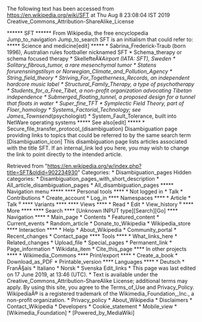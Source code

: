 The following text has been accessed from https://en.wikipedia.org/wiki/SFT at Thu Aug 8 23:08:04 IST 2019
Creative_Commons_Attribution-ShareAlike_License




















****** SFT ******
From Wikipedia, the free encyclopedia
Jump_to_navigation Jump_to_search
SFT is an initialism that could refer to:
***** Science and medicine[edit] *****
    * Sabrina_Frederick-Traub (born 1996), Australian rules footballer
      nicknamed SFT
    * Schema_therapy or schema focused therapy
    * SkellefteÃ¥_Airport (IATA: SFT), Sweden
    * Solitary_fibrous_tumor, a rare mesenchymal tumor
    * Statens forurensningstilsyn or Norwegian_Climate_and_Pollution_Agency
    * String_field_theory
    * Striving_For_Togetherness_Records, an independent hardcore music label
    * Structural_Family_Therapy, a type of psychotherapy
    * Students_for_a_Free_Tibet, a non-profit organization advocating Tibetan
      independence
    * Submerged_floating_tunnel, a proposed design for a tunnel that floats in
      water
    * Super_fine_TFT
    * Symplectic Field Theory, part of Floer_homology
    * Systems_Factorial_Technology; see James_Townsend_(psychologist)
    * System_Fault_Tolerance, built into NetWare operating systems
***** See also[edit] *****
    * Secure_file_transfer_protocol_(disambiguation)
                      Disambiguation page providing links to topics that could
                      be referred to by the same search term
[Disambiguation_icon] This disambiguation page lists articles associated with
                      the title SFT.
                      If an internal_link led you here, you may wish to change
                      the link to point directly to the intended article.

Retrieved from "https://en.wikipedia.org/w/index.php?title=SFT&oldid=902234930"
Categories:
    * Disambiguation_pages
Hidden categories:
    * Disambiguation_pages_with_short_description
    * All_article_disambiguation_pages
    * All_disambiguation_pages
***** Navigation menu *****
**** Personal tools ****
    * Not logged in
    * Talk
    * Contributions
    * Create_account
    * Log_in
**** Namespaces ****
    * Article
    * Talk
⁰
**** Variants ****
**** Views ****
    * Read
    * Edit
    * View_history
⁰
**** More ****
**** Search ****
[Unknown INPUT type][Search][Go]
**** Navigation ****
    * Main_page
    * Contents
    * Featured_content
    * Current_events
    * Random_article
    * Donate_to_Wikipedia
    * Wikipedia_store
**** Interaction ****
    * Help
    * About_Wikipedia
    * Community_portal
    * Recent_changes
    * Contact_page
**** Tools ****
    * What_links_here
    * Related_changes
    * Upload_file
    * Special_pages
    * Permanent_link
    * Page_information
    * Wikidata_item
    * Cite_this_page
**** In other projects ****
    * Wikimedia_Commons
**** Print/export ****
    * Create_a_book
    * Download_as_PDF
    * Printable_version
**** Languages ****
    * Deutsch
    * FranÃ§ais
    * Italiano
    * Norsk
    * Svenska
Edit_links
    * This page was last edited on 17 June 2019, at 13:46 (UTC).
    * Text is available under the Creative_Commons_Attribution-ShareAlike
      License; additional terms may apply. By using this site, you agree to the
      Terms_of_Use and Privacy_Policy. WikipediaÂ® is a registered trademark of
      the Wikimedia_Foundation,_Inc., a non-profit organization.
    * Privacy_policy
    * About_Wikipedia
    * Disclaimers
    * Contact_Wikipedia
    * Developers
    * Cookie_statement
    * Mobile_view
    * [Wikimedia_Foundation]
    * [Powered_by_MediaWiki]
